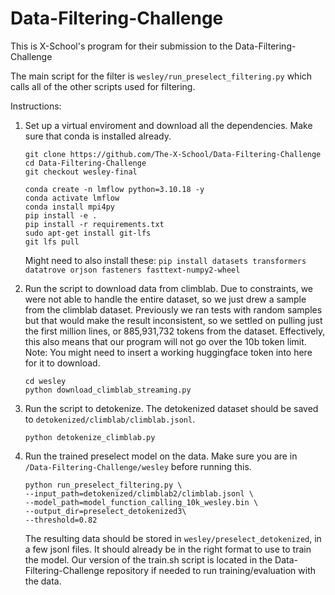# Data-Filtering-Challenge

This is X-School's program for their submission to the Data-Filtering-Challenge

The main script for the filter is `wesley/run_preselect_filtering.py` which calls all of the other scripts used for filtering. 

Instructions:

1. Set up a virtual enviroment and download all the dependencies. Make sure that conda is installed already.
    ```
    git clone https://github.com/The-X-School/Data-Filtering-Challenge
    cd Data-Filtering-Challenge
    git checkout wesley-final
    
    conda create -n lmflow python=3.10.18 -y
    conda activate lmflow
    conda install mpi4py
    pip install -e .
    pip install -r requirements.txt
    sudo apt-get install git-lfs
    git lfs pull
    ```
    Might need to also install these:
    `pip install datasets transformers datatrove orjson fasteners fasttext-numpy2-wheel`

2. Run the script to download data from climblab. Due to constraints, we were not able to handle the entire dataset, so we just drew a sample from the climblab dataset. Previously we ran tests with random samples but that would make the result inconsistent, so we settled on pulling just the first million lines, or 885,931,732 tokens from the dataset. Effectively, this also means that our program will not go over the 10b token limit. 
    Note: You might need to insert a working huggingface token into here for it to download.
    ```
    cd wesley
    python download_climblab_streaming.py
    ```

3. Run the script to detokenize. The detokenized dataset should be saved to `detokenized/climblab/climblab.jsonl`.
    ```
    python detokenize_climblab.py
    ```
    

4. Run the trained preselect model on the data. Make sure you are in `/Data-Filtering-Challenge/wesley` before running this.
    ```
    python run_preselect_filtering.py \
    --input_path=detokenized/climblab2/climblab.jsonl \
    --model_path=model_function_calling_10k_wesley.bin \
    --output_dir=preselect_detokenized3\
    --threshold=0.82
    ```

    The resulting data should be stored in `wesley/preselect_detokenized`, in a few jsonl files. It should already be in the right format to use to train the model. Our version of the train.sh script is located in the Data-Filtering-Challenge repository if needed to run training/evaluation with the data. 
